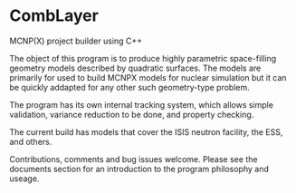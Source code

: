 CombLayer
=========

MCNP(X) project builder using C++ 

The object of this program is to produce highly parametric space-filling geometry models described by quadratic surfaces. 
The models are primarily for used to build MCNPX models for nuclear simulation but it can be quickly addapted for any 
other such geometry-type problem.  

The program has its own internal tracking system, which allows simple validation, variance reduction to be done, and 
property checking. 

The current build has models that cover the ISIS neutron facility, the ESS, and others. 

Contributions, comments and bug issues welcome. Please see the documents section for an introduction to the program philosophy and useage.


